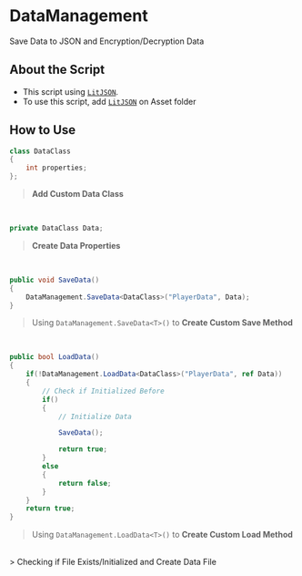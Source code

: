 # DataManagement
Save Data to JSON and Encryption/Decryption Data
## About the Script
- This script using [`LitJSON`](https://github.com/LitJSON/litjson).
- To use this script, add [`LitJSON`](https://github.com/LitJSON/litjson) on Asset folder
## How to Use
```csharp
class DataClass
{
    int properties;
};
```
> **Add Custom Data Class**
<br>

```csharp
private DataClass Data;
```
> **Create Data Properties**
<br>

```csharp
public void SaveData()
{
    DataManagement.SaveData<DataClass>("PlayerData", Data);
}
```
> Using `DataManagement.SaveData<T>()` to **Create Custom Save Method**
<br>

```csharp
public bool LoadData()
{
    if(!DataManagement.LoadData<DataClass>("PlayerData", ref Data))
    {
        // Check if Initialized Before
        if()
        {
            // Initialize Data

            SaveData();

            return true;
        }
        else
        {
            return false;
        }
    }
    return true;
}
```
> Using `DataManagement.LoadData<T>()` to **Create Custom Load Method**
<br>
> Checking if File Exists/Initialized and Create Data File
